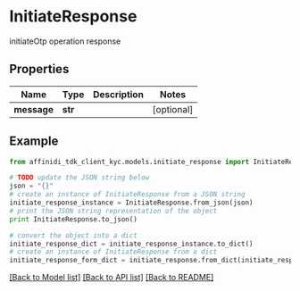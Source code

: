 # InitiateResponse

initiateOtp operation response

## Properties

| Name        | Type    | Description | Notes      |
| ----------- | ------- | ----------- | ---------- |
| **message** | **str** |             | [optional] |

## Example

```python
from affinidi_tdk_client_kyc.models.initiate_response import InitiateResponse

# TODO update the JSON string below
json = "{}"
# create an instance of InitiateResponse from a JSON string
initiate_response_instance = InitiateResponse.from_json(json)
# print the JSON string representation of the object
print InitiateResponse.to_json()

# convert the object into a dict
initiate_response_dict = initiate_response_instance.to_dict()
# create an instance of InitiateResponse from a dict
initiate_response_form_dict = initiate_response.from_dict(initiate_response_dict)
```

[[Back to Model list]](../README.md#documentation-for-models) [[Back to API list]](../README.md#documentation-for-api-endpoints) [[Back to README]](../README.md)
